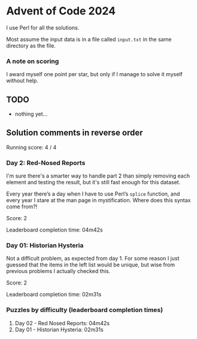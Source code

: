 # Advent of Code 2024

I use Perl for all the solutions.

Most assume the input data is in a file called `input.txt` in the
same directory as the file.

### A note on scoring

I award myself one point per star, but only if I manage to solve it
myself without help.

## TODO

- nothing yet...

## Solution comments in reverse order

Running score: 4 / 4

### Day 2: Red-Nosed Reports

I'm sure there's a smarter way to handle part 2 than simply removing
each element and testing the result, but it's still fast enough for
this dataset.

Every year there’s a day when I have to use Perl’s `splice` function,
and every year I stare at the man page in mystification. Where does
this syntax come from?!

Score: 2

Leaderboard completion time: 04m42s

### Day 01: Historian Hysteria

Not a difficult problem, as expected from day 1. For some reason I
just guessed that the items in the left list would be unique, but wise
from previous problems I actually checked this.

Score: 2

Leaderboard completion time: 02m31s

### Puzzles by difficulty  (leaderboard completion times)

1. Day 02 - Red Nosed Reports: 04m42s
1. Day 01 - Historian Hysteria: 02m31s

